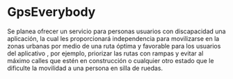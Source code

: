 # GpsEverybody
Se planea ofrecer un servicio para personas usuarios con discapacidad una aplicación, la cual les proporcionará independencia para movilizarse en la zonas urbanas por medio de una ruta óptima y favorable para los usuarios del aplicativo , por ejemplo, priorizar las rutas con rampas y evitar al máximo calles que estén en construcción o cualquier otro estado que le dificulte la movilidad a una persona en silla de ruedas.
